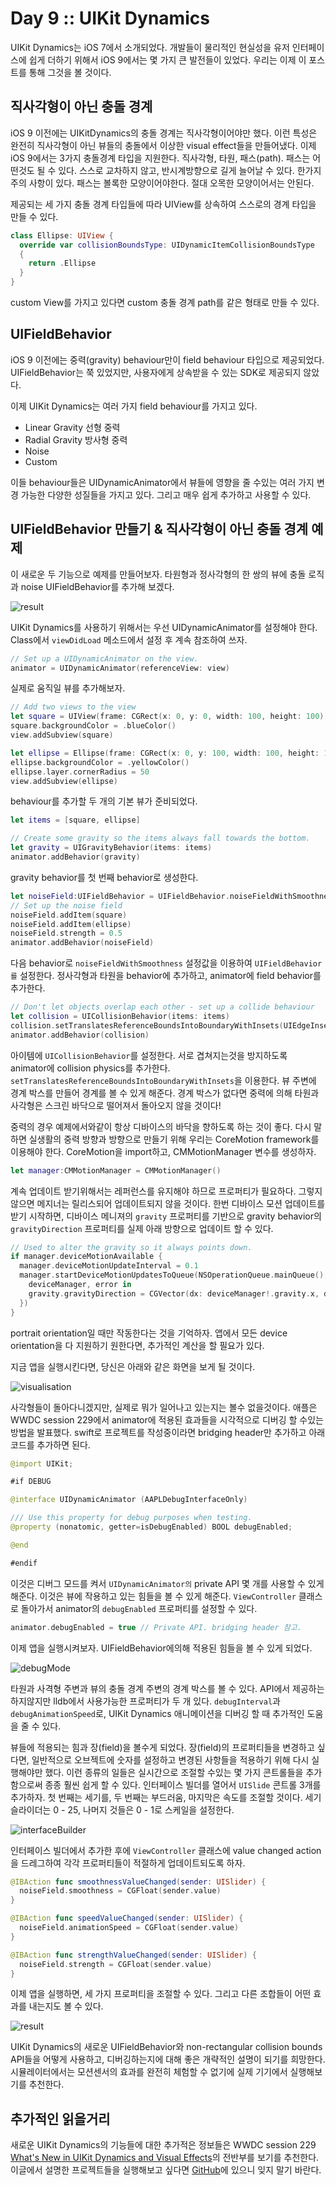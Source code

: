 # Day 9 :: UIKit Dynamics

UIKit Dynamics는 iOS 7에서 소개되었다. 개발들이 물리적인 현실성을 유저 인터페이스에 쉽게 더하기 위해서 iOS 9에서는 몇 가지 큰 발전들이 있었다. 우리는 이제 이 포스트를 통해 그것을 볼 것이다.

## 직사각형이 아닌 충돌 경계

iOS 9 이전에는 UIKitDynamics의 충돌 경계는 직사각형이어야만 했다. 이런 특성은 완전히 직사각형이 아닌 뷰들의 충돌에서 이상한 visual effect들을 만들어냈다. 이제 iOS 9에서는 3가지 충돌경계 타입을 지원한다. 직사각형, 타원, 패스(path). 패스는 어떤것도 될 수 있다. 스스로 교차하지 않고, 반시계방향으로 길게 늘어날 수 있다. 한가지 주의 사항이 있다. 패스는 볼록한 모양이어야한다. 절대 오목한 모양이어서는 안된다.

제공되는 세 가지 충돌 경계 타입들에 따라 UIView를 상속하여 스스로의 경계 타입을 만들 수 있다.

```swift
class Ellipse: UIView {
  override var collisionBoundsType: UIDynamicItemCollisionBoundsType
  {
    return .Ellipse
  }
}
```

custom View를 가지고 있다면 custom 충돌 경계 path를 같은 형태로 만들 수 있다.

## UIFieldBehavior

iOS 9 이전에는 중력(gravity) behaviour만이 field behaviour 타입으로 제공되었다. UIFieldBehavior는 쭉 있었지만, 사용자에게 상속받을 수 있는 SDK로 제공되지 않았다.

이제 UIKit Dynamics는 여러 가지 field behaviour를 가지고 있다.

- Linear Gravity 선형 중력
- Radial Gravity 방사형 중력
- Noise
- Custom

이들 behaviour들은 UIDynamicAnimator에서 뷰들에 영향을 줄 수있는 여러 가지 변경 가능한 다양한 성질들을 가지고 있다. 그리고 매우 쉽게 추가하고 사용할 수 있다.

## UIFieldBehavior 만들기 & 직사각형이 아닌 충돌 경계 예제

이 새로운 두 기능으로 예제를 만들어보자. 타원형과 정사각형의 한 쌍의 뷰에 충돌 로직과 noise UIFieldBehavior를 추가해 보겠다.

![result](./images/result.png)

UIKit Dynamics를 사용하기 위해서는 우선 UIDynamicAnimator를 설정해야 한다. Class에서 `viewDidLoad` 메소드에서 설정 후 계속 참조하여 쓰자.

```swift
// Set up a UIDynamicAnimator on the view.
animator = UIDynamicAnimator(referenceView: view)
```

실제로 움직일 뷰를 추가해보자.

```swift
// Add two views to the view
let square = UIView(frame: CGRect(x: 0, y: 0, width: 100, height: 100))
square.backgroundColor = .blueColor()
view.addSubview(square)

let ellipse = Ellipse(frame: CGRect(x: 0, y: 100, width: 100, height: 100))
ellipse.backgroundColor = .yellowColor()
ellipse.layer.cornerRadius = 50
view.addSubview(ellipse)
```

behaviour를 추가할 두 개의 기본 뷰가 준비되었다.

```swift
let items = [square, ellipse]

// Create some gravity so the items always fall towards the bottom.
let gravity = UIGravityBehavior(items: items)
animator.addBehavior(gravity)
```

gravity behavior를 첫 번째 behavior로 생성한다.

```swift
let noiseField:UIFieldBehavior = UIFieldBehavior.noiseFieldWithSmoothness(1.0, animationSpeed: 0.5)
// Set up the noise field
noiseField.addItem(square)
noiseField.addItem(ellipse)
noiseField.strength = 0.5
animator.addBehavior(noiseField)
```

다음 behavior로 `noiseFieldWithSmoothness` 설정값을 이용하여 `UIFieldBehavior를` 설정한다. 정사각형과 타원을 behavior에 추가하고, animator에 field behavior를 추가한다.

```swift
// Don't let objects overlap each other - set up a collide behaviour
let collision = UICollisionBehavior(items: items)
collision.setTranslatesReferenceBoundsIntoBoundaryWithInsets(UIEdgeInsets(top: 20, left: 5, bottom: 5, right: 5))
animator.addBehavior(collision)
```

아이템에 `UICollisionBehavior`를 설정한다. 서로 겹쳐지는것을 방지하도록 animator에 collision physics를 추가한다. `setTranslatesReferenceBoundsIntoBoundaryWithInsets`을 이용한다. 뷰 주변에 경계 박스를 만들어 경계를 볼 수 있게 해준다. 경계 박스가 없다면 중력에 의해 타원과 사각형은 스크린 바닥으로 떨어져서 돌아오지 않을 것이다!

중력의 경우 예제에서와같이 항상 디바이스의 바닥을 향하도록 하는 것이 좋다. 다시 말하면 실생활의 중력 방향과 방향으로 만들기 위해 우리는 CoreMotion framework를 이용해야 한다. CoreMotion을 import하고, CMMotionManager 변수를 생성하자.

```swift
let manager:CMMotionManager = CMMotionManager()
```

계속 업데이트 받기위해서는 레퍼런스를 유지해야 하므로 프로퍼티가 필요하다. 그렇지 않으면 메지너는 릴리스되어 업데이트되지 않을 것이다. 한번 디바이스 모션 업데이트를 받기 시작하면, 디바이스 메니져의 `gravity` 프로퍼티를 기반으로 gravity behavior의 `gravityDirection` 프로퍼티를 실제 아래 방향으로 업데이트 할 수 있다.

```swift
// Used to alter the gravity so it always points down.
if manager.deviceMotionAvailable {
  manager.deviceMotionUpdateInterval = 0.1
  manager.startDeviceMotionUpdatesToQueue(NSOperationQueue.mainQueue(), withHandler:{
    deviceManager, error in
    gravity.gravityDirection = CGVector(dx: deviceManager!.gravity.x, dy: -deviceManager!.gravity.y)
  })
}
```

portrait orientation일 때만 작동한다는 것을 기억하자. 앱에서 모든 device orientation을 다 지원하기 원한다면, 추가적인 계산을 할 필요가 있다.

지금 앱을 실행시킨다면, 당신은 아래와 같은 화면을 보게 될 것이다.

![visualisation](./images/visualisation.jpg)

사각형들이 돌아다니겠지만, 실제로 뭐가 일어나고 있는지는 볼수 없을것이다. 애플은 WWDC session 229에서 animator에 적용된 효과들을 시각적으로 디버깅 할 수있는 방법을 발표했다. swift로 프로젝트를 작성중이라면 bridging header만 추가하고 아래 코드를 추가하면 된다.

```swift
@import UIKit;

#if DEBUG

@interface UIDynamicAnimator (AAPLDebugInterfaceOnly)

/// Use this property for debug purposes when testing.
@property (nonatomic, getter=isDebugEnabled) BOOL debugEnabled;

@end

#endif
```
이것은 디버그 모드를 켜서 `UIDynamicAnimator의` private API 몇 개를 사용할 수 있게 해준다. 이것은 뷰에 작용하고 있는 힘들을 볼 수 있게 해준다. `ViewController` 클래스로 돌아가서 animator의 `debugEnabled` 프로퍼티를 설정할 수 있다.

```swift
animator.debugEnabled = true // Private API. bridging header 참고.
```

이제 앱을 실행시켜보자. UIFieldBehavior에의해  적용된 힘들을 볼 수 있게 되었다.

![debugMode](./images/debugMode.jpg)

타원과 사격형 주변과 뷰의 충돌 경계 주변의 경계 박스를 볼 수 있다. API에서 제공하는 하지않지만 lldb에서 사용가능한 프로퍼티가 두 개 있다. `debugInterval`과 `debugAnimationSpeed`로, UIKit Dynamics 애니메이션을 디버깅 할 때 추가적인 도움을 줄 수 있다.

뷰들에 적용되는 힘과 장(field)을 볼수게 되었다. 장(field)의 프로퍼티들을 변경하고 싶다면, 일반적으로 오브젝트에 숫자를 설정하고 변경된 사항들을 적용하기 위해 다시 실행해야만 했다. 이런 종류의 일들은 실시간으로 조절할 수있는 몇 가지 콘트롤들을 추가함으로써 종종 훨씬 쉽게 할 수 있다. 인터페이스 빌더를 열어서 `UISlide` 콘트롤 3개를 추가하자. 첫 번째는 세기를, 두 번째는 부드러움, 마지막은 속도를 조절할 것이다. 세기 슬라이더는 0 - 25, 나머지 것들은 0 - 1로 스케일을 설정한다.

![interfaceBuilder](./images/interfaceBuilder.png)

인터페이스 빌더에서 추가한 후에 `ViewController` 클래스에 value changed action을 드레그하여 각각 프로퍼티들이 적절하게 업데이트되도록 하자.

```swift
@IBAction func smoothnessValueChanged(sender: UISlider) {
  noiseField.smoothness = CGFloat(sender.value)
}

@IBAction func speedValueChanged(sender: UISlider) {
  noiseField.animationSpeed = CGFloat(sender.value)
}

@IBAction func strengthValueChanged(sender: UISlider) {
  noiseField.strength = CGFloat(sender.value)
}
```
이제 앱을 실행하면, 세 가지 프로퍼티을 조절할 수 있다. 그리고 다른 조합들이 어떤 효과를 내는지도 볼 수 있다.

![result](./images/result.png)

UIKit Dynamics의 새로운 UIFieldBehavior와 non-rectangular collision bounds API들을 어떻게 사용하고, 디버깅하는지에 대해 좋은 개략적인 설명이 되기를 희망한다. 시뮬레이터에서는 모션센서의 효과를 완전히 체험할 수 없기에 실제 기기에서 실행해보기를 추천한다.

## 추가적인 읽을거리

새로운 UIKit Dynamics의 기능들에 대한 추가적은 정보들은 WWDC session 229 [What's New in UIKit Dynamics and Visual Effects](https://developer.apple.com/videos/wwdc/2015/?id=229)의 전반부를 보기를 추천한다. 이글에서 설명한 프로젝트들을 실행해보고 싶다면 [GitHub](https://github.com/shinobicontrols/iOS9-day-by-day/tree/master/09-UIKit-Dynamics)에 있으니 잊지 말기 바란다.
